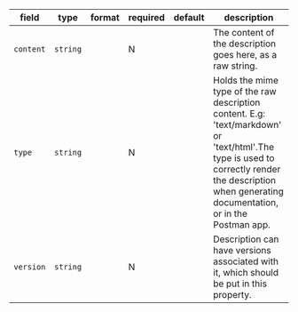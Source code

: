 | field | type | format | required | default | description |
|---|---|---|---|---|---|
| `content` | `string` |  | N |  | The content of the description goes here, as a raw string. |
| `type` | `string` |  | N |  | Holds the mime type of the raw description content. E.g: 'text/markdown' or 'text/html'.The type is used to correctly render the description when generating documentation, or in the Postman app. |
| `version` | `string` |  | N |  | Description can have versions associated with it, which should be put in this property. |

